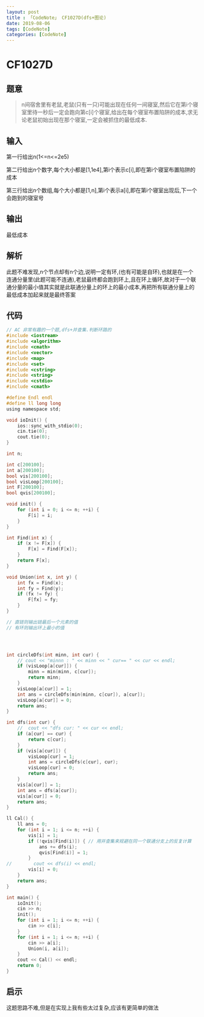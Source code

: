 ```yaml
---
layout: post
title : 「CodeNote」 CF1027D(dfs+图论)
date: 2019-08-06
tags: [CodeNote]
categories: [CodeNote]
---
```


# CF1027D

## 题意

> n间宿舍里有老鼠,老鼠(只有一只)可能出现在任何一间寝室,然后它在第i个寝室里待一秒后一定会跑向第c[i]个寝室,给出在每个寝室布置陷阱的成本,求无论老鼠初始出现在那个寝室,一定会被抓住的最低成本.

## 输入

第一行给出n(1<=n<=2e5)

第二行给出n个数字,每个大小都是[1,1e4],第i个表示c[i],即在第i个寝室布置陷阱的成本

第三行给出n个数组,每个大小都是[1,n],第i个表示a[i],即在第i个寝室出现后,下一个会跑到的寝室号

## 输出

最低成本

## 解析

此题不难发现,n个节点却有n个边,说明一定有环,(也有可能是自环),也就是在一个连通分量里(此题可能不连通),老鼠最终都会跑到环上,且在环上循环,故对于一个联通分量的最小值其实就是此联通分量上的环上的最小成本,再把所有联通分量上的最低成本加起来就是最终答案

## 代码

```c
// AC 非常有趣的一个题,dfs+并查集.判断环路的
#include <iostream>
#include <algorithm>
#include <cmath>
#include <vector>
#include <map>
#include <set>
#include <cstring>
#include <string>
#include <cstdio>
#include <cmath>

#define Endl endl
#define ll long long
using namespace std;

void ioInit() {
    ios::sync_with_stdio(0);
    cin.tie(0);
    cout.tie(0);
}

int n;

int c[200100];
int a[200100];
bool vis[200100];
bool visLoop[200100];
int F[200100];
bool qvis[200100];

void init() {
    for (int i = 0; i <= n; ++i) {
        F[i] = i;
    }
}

int Find(int x) {
    if (x != F[x]) {
        F[x] = Find(F[x]);
    }
    return F[x];
}

void Union(int x, int y) {
    int fx = Find(x);
    int fy = Find(y);
    if (fx != fy) {
        F[fx] = fy;
    }
}

// 直链则输出链最后一个元素的值
// 有环则输出环上最小的值




int circleDfs(int minn, int cur) {
    // cout << "minnn : " << minn << " cur== " << cur << endl;
    if (visLoop[a[cur]]) {
        minn = min(minn, c[cur]);
        return minn;
    }
    visLoop[a[cur]] = 1;
    int ans = circleDfs(min(minn, c[cur]), a[cur]);
    visLoop[a[cur]] = 0;
    return ans;
}

int dfs(int cur) {
    //  cout << "dfs cur: " << cur << endl;
    if (a[cur] == cur) {
        return c[cur];
    }
    if (vis[a[cur]]) {
        visLoop[cur] = 1;
        int ans = circleDfs(c[cur], cur);
        visLoop[cur] = 0;
        return ans;
    }
    vis[a[cur]] = 1;
    int ans = dfs(a[cur]);
    vis[a[cur]] = 0;
    return ans;
}

ll Cal() {
    ll ans = 0;
    for (int i = 1; i <= n; ++i) {
        vis[i] = 1;
        if (!qvis[Find(i)]) { // 用并查集来规避在同一个联通分支上的反复计算
            ans += dfs(i);
            qvis[Find(i)] = 1;
        }
//        cout << dfs(i) << endl;
        vis[i] = 0;
    }
    return ans;
}

int main() {
    ioInit();
    cin >> n;
    init();
    for (int i = 1; i <= n; ++i) {
        cin >> c[i];
    }
    for (int i = 1; i <= n; ++i) {
        cin >> a[i];
        Union(i, a[i]);
    }
    cout << Cal() << endl;
    return 0;
}
```



## 启示

这题思路不难,但是在实现上我有些太过复杂,应该有更简单的做法